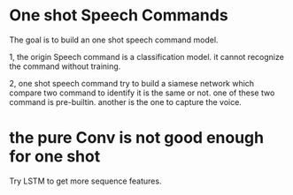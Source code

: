 # One shot Speech Commands 

The goal is to build an one shot speech command model.

1, the origin Speech command is a classification model. it cannot recognize the command without training. 

2, one shot speech command try to build a siamese network which compare two command to identify it is the same or not. one of these two command is pre-builtin. another is the one to capture the voice. 


# the pure Conv is not good enough for one shot
  Try LSTM to get more sequence features. 